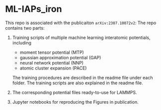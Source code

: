 # ML-IAPs_iron

This repo is associated with the publicaiton `arXiv:2307.10072v2`: 
The repo contains two parts:

1. Training scripts of multiple machine learning interatomic potentials, including
   -  moment tensor potential (MTP)
   -  gaussian approximation potential (GAP)
   -  neural network potential (NNP)
   -  atomic cluster expansion (PACE)
   
   The training procedures are described in the readme file under each folder. The training scripts are also explained in the readme file.
2. The corresponding potential files ready-to-use for LAMMPS.
3. Jupyter notebooks for reproducing the Figures in publication.
